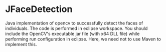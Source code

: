 # JFaceDetection
Java implementation of opencv to successfully detect the faces of individuals. 
The code is performed in eclipse workspace. You should include the OpenCV's executable jar file (with x64 DLL file) while performing run configuration in eclipse. Here, we need not to use Maven to implement this. 
